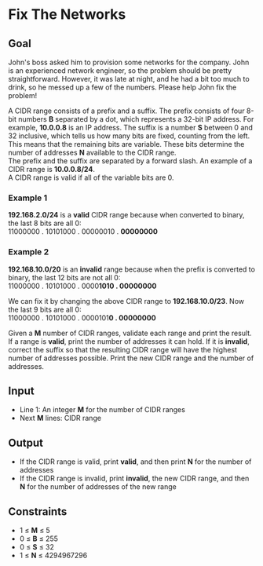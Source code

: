 # Fix The Networks

## Goal

John's boss asked him to provision some networks for the company. John is an
experienced network engineer, so the problem should be pretty straightforward.
However, it was late at night, and he had a bit too much to drink, so he messed
up a few of the numbers. Please help John fix the problem!

A CIDR range consists of a prefix and a suffix. The prefix consists of four
8-bit numbers **B** separated by a dot, which represents a 32-bit IP address.
For example, **10.0.0.8** is an IP address. The suffix is a number **S** between
0 and 32 inclusive, which tells us how many bits are fixed, counting from the
left. This means that the remaining bits are variable. These bits determine the
number of addresses **N** available to the CIDR range.  
The prefix and the suffix are separated by a forward slash. An example of a CIDR
range is **10.0.0.8/24**.  
A CIDR range is valid if all of the variable bits are 0.

### Example 1

**192.168.2.0/24** is a **valid** CIDR range because when converted to binary,
the last 8 bits are all 0:  
11000000 . 10101000 . 00000010 . **00000000**

### Example 2

**192.168.10.0/20** is an **invalid** range because when the prefix is converted
to binary, the last 12 bits are not all 0:  
11000000 . 10101000 . 0000**1010 . 00000000**

We can fix it by changing the above CIDR range to **192.168.10.0/23**. Now the
last 9 bits are all 0:  
11000000 . 10101000 . 0000101**0 . 00000000**

Given a **M** number of CIDR ranges, validate each range and print the result.
If a range is **valid**, print the number of addresses it can hold. If it is
**invalid**, correct the suffix so that the resulting CIDR range will have the
highest number of addresses possible. Print the new CIDR range and the number of
addresses.

## Input

-   Line 1: An integer **M** for the number of CIDR ranges
-   Next **M** lines: CIDR range

## Output

-   If the CIDR range is valid, print **valid**, and then print **N** for the
    number of addresses
-   If the CIDR range is invalid, print **invalid**, the new CIDR range, and
    then **N** for the number of addresses of the new range

## Constraints

-   1 &leq; **M** &leq; 5
-   0 &leq; **B** &leq; 255
-   0 &leq; **S** &leq; 32
-   1 &leq; **N** &leq; 4294967296
